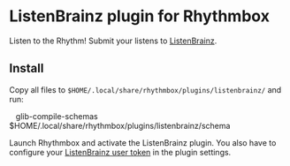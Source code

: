 # ListenBrainz plugin for Rhythmbox

Listen to the Rhythm! Submit your listens to [ListenBrainz](https://listenbrainz.org).

## Install

Copy all files to `$HOME/.local/share/rhythmbox/plugins/listenbrainz/` and run:

    glib-compile-schemas $HOME/.local/share/rhythmbox/plugins/listenbrainz/schema

Launch Rhythmbox and activate the ListenBrainz plugin. You also have to
configure your [ListenBrainz user token](https://listenbrainz.org/profile/)
in the plugin settings.
